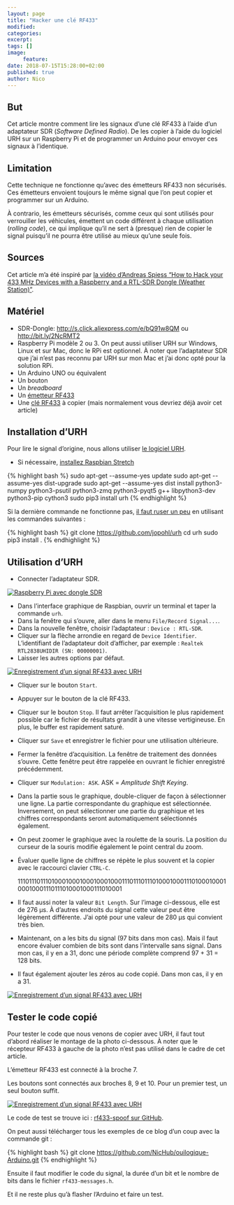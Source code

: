 ```yaml
---
layout: page
title: "Hacker une clé RF433"
modified:
categories:
excerpt:
tags: []
image:
     feature:
date: 2018-07-15T15:28:00+02:00
published: true
author: Nico
---
```




## But

Cet article montre comment lire les signaux d’une clé RF433 à l’aide d’un adaptateur SDR (*Software Defined Radio*). De les copier à l’aide du logiciel URH sur un Raspberry Pi et de programmer un Arduino pour envoyer ces signaux à l’identique.

## Limitation

Cette technique ne fonctionne qu’avec des émetteurs RF433 non sécurisés. Ces émetteurs envoient toujours le même signal que l’on peut copier et programmer sur un Arduino.

À contrario, les émetteurs sécurisés, comme ceux qui sont utilisés pour verrouiller les véhicules, émettent un code différent à chaque utilisation (*rolling code*), ce qui implique qu’il ne sert à (presque) rien de copier le signal puisqu’il ne pourra être utilisé au mieux qu’une seule fois.

## Sources

Cet article m’a été inspiré par [la vidéo d’Andreas Spiess “How to Hack your 433 MHz Devices with a Raspberry and a RTL-SDR Dongle (Weather Station)”][Video Andreas].

## Matériel

- SDR-Dongle: <http://s.click.aliexpress.com/e/bQ91w8QM> ou <http://bit.ly/2NcRMT2>
- Raspberry Pi modèle 2 ou 3. On peut aussi utiliser URH sur Windows, Linux et sur Mac, donc le RPi est optionnel. À noter que l’adaptateur SDR que j’ai n’est pas reconnu par URH sur mon Mac et j’ai donc opté pour la solution RPi.
- Un Arduino UNO ou équivalent
- Un bouton
- Un *breadboard*
- Un [émetteur RF433][émetteur RF433]
- Une [clé RF433][clé RF433] à copier (mais normalement vous devriez déjà avoir cet article)

## Installation d’URH

Pour lire le signal d’origine, nous allons utiliser [le logiciel URH][URH GitHub].

- Si nécessaire, [installez Raspbian Stretch][installer Raspbian Stretch]


{% highlight bash %}
sudo apt-get --assume-yes update
sudo apt-get --assume-yes dist-upgrade
sudo apt-get --assume-yes dist install python3-numpy python3-psutil python3-zmq python3-pyqt5 g++ libpython3-dev python3-pip cython3
sudo pip3 install urh
{% endhighlight %}

Si la dernière commande ne fonctionne pas, [il faut ruser un peu][truc install URH] en utilisant les commandes suivantes :

{% highlight bash %}
git clone https://github.com/jopohl/urh
cd urh
sudo pip3 install .
{% endhighlight %}

## Utilisation d’URH

- Connecter l’adaptateur SDR.

[![Raspberry Pi avec dongle SDR][image-1]][image-1]

- Dans l’interface graphique de Raspbian, ouvrir un terminal et taper la commande `urh`.
- Dans la fenêtre qui s’ouvre, aller dans le menu `File/Record Signal...`.
- Dans la nouvelle fenêtre, choisir l’adaptateur : `Device : RTL-SDR`.
- Cliquer sur la flèche arrondie en regard de `Device Identifier`. L’identifiant de l’adaptateur doit d’afficher, par exemple : `Realtek RTL2838UHIDIR (SN: 00000001)`.
- Laisser les autres options par défaut.

[![Enregistrement d’un signal RF433 avec URH][image-2]][image-2]

- Cliquer sur le bouton `Start`.
- Appuyer sur le bouton de la clé RF433.
- Cliquer sur le bouton `Stop`. Il faut arrêter l’acquisition le plus rapidement possible car le fichier de résultats grandit à une vitesse vertigineuse. En plus, le buffer est rapidement saturé.
- Cliquer sur `Save` et enregistrer le fichier pour une utilisation ultérieure.
- Fermer la fenêtre d’acquisition. La fenêtre de traitement des données s’ouvre. Cette fenêtre peut être rappelée en ouvrant le fichier enregistré précédemment.
- Cliquer sur `Modulation: ASK`. ASK = *Amplitude Shift Keying*.
- Dans la partie sous le graphique, double-cliquer de façon à sélectionner une ligne. La partie correspondante du graphique est sélectionnée. Inversement, on peut sélectionner une partie du graphique et les chiffres correspondants seront automatiquement sélectionnés également.
- On peut zoomer le graphique avec la roulette de la souris. La position du curseur de la souris modifie également le point central du zoom.
- Évaluer quelle ligne de chiffres se répète le plus souvent et la copier avec le raccourci clavier `CTRL-C`.

    1110111011101000100010001000100011101110111010001000111010001000100010001110111010001000111010001

- Il faut aussi noter la valeur `Bit Length`. Sur l’image ci-dessous, elle est de 276 µs. À d’autres endroits du signal cette valeur peut être légèrement différente. J’ai opté pour une valeur de 280 µs qui convient très bien.
- Maintenant, on a les bits du signal (97 bits dans mon cas). Mais il faut encore évaluer combien de bits sont dans l’intervalle sans signal. Dans mon cas, il y en a 31, donc une période complète comprend 97 + 31 = 128 bits.
- Il faut également ajouter les zéros au code copié. Dans mon cas, il y en a 31.


[![Enregistrement d’un signal RF433 avec URH][image-3]][image-3]


## Tester le code copié

Pour tester le code que nous venons de copier avec URH, il faut tout d’abord réaliser le montage de la photo ci-dessous. À noter que le récepteur RF433 à gauche de la photo n’est pas utilisé dans le cadre de cet article.

L’émetteur RF433 est connecté à la broche 7.

Les boutons sont connectés aux broches 8, 9 et 10. Pour un premier test, un seul bouton suffit.

[![Enregistrement d’un signal RF433 avec URH][image-4]][image-4]

Le code de test se trouve ici : [rf433-spoof sur GitHub][rf433-spoof sur GitHub].

On peut aussi télécharger tous les exemples de ce blog d’un coup avec la commande git :

{% highlight bash %}
git clone https://github.com/NicHub/ouilogique-Arduino.git
{% endhighlight %}

Ensuite il faut modifier le code du signal, la durée d’un bit et le nombre de bits dans le fichier `rf433-messages.h`.

Et il ne reste plus qu’à flasher l’Arduino et faire un test.



[Video Andreas]: https://www.youtube.com/watch?v=L0fSEbGEY-Q

[URH GitHub]: https://github.com/jopohl/urh

[installer Raspbian Stretch]: https://ouilogique.com/installer-raspian-stretch/

[truc install URH]: https://github.com/jopohl/urh/issues/502

[image-1]: ../../files/2018-07-15-hacker-une-cle-rf433/hacker-une-cle-rf433-001.jpg

[image-2]: ../../files/2018-07-15-hacker-une-cle-rf433/hacker-une-cle-rf433-002.jpg

[image-3]: ../../files/2018-07-15-hacker-une-cle-rf433/hacker-une-cle-rf433-003.jpg

[image-4]: ../../files/2018-07-15-hacker-une-cle-rf433/hacker-une-cle-rf433-004.jpg

[rf433-spoof sur GitHub]: https://github.com/NicHub/ouilogique-Arduino/tree/master/rf433-spoof

[émetteur RF433]: https://fr.aliexpress.com/item/1Lot-1-pair-2pcs-RF-wireless-receiver-module-transmitter-module-Ordinary-super-regeneration-315-433MHZ-DC5V/968306683.html

[clé RF433]: https://fr.aliexpress.com/item/Universal-2-Channels-Electric-Garage-Door-Cloning-Remote-Control-Key-Fob-433mhz/32816768549.html
